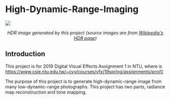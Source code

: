 # High-Dynamic-Range-Imaging
<img src="./gallery/hdr_(source images are from wikipedia's hdr page).png"><br />
<p align="center"> <i>HDR image generated by this project (source images are from <a href="https://en.wikipedia.org/wiki/High-dynamic-range_imaging">Wikipedia's HDR page</a>)</i> </p>

## Introduction
This project is for 2019 Digital Visual Effects Assignment 1 in NTU, where is https://www.csie.ntu.edu.tw/~cyy/courses/vfx/19spring/assignments/proj1/

The purpose of this project is to generate high-dynamic-range image from many low-dynamic-range photographs. This project has two parts, radiance map reconstruction and tone mapping.
